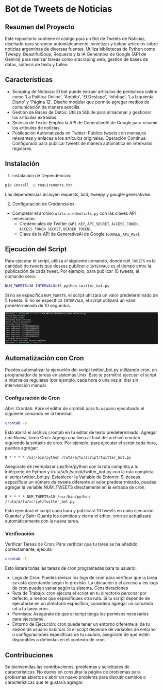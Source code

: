# Bot de Tweets de Noticias

## Resumen del Proyecto

Este repositorio contiene el código para un Bot de Tweets de Noticias, diseñado para scrapear automáticamente, sintetizar y tuitear artículos sobre noticias argentinas de diversas fuentes. Utiliza bibliotecas de Python como Tweepy, BeautifulSoup, Requests y la IA Generativa de Google (API de Gemini) para realizar tareas como sracraping web, gestión de bases de datos, síntesis de texto y tuiteo.

## Características

- Scraping de Noticias: El bot puede extraer artículos de periódicos online como 'La Política Online', 'Ámbito', 'El Destape', 'Infobae', 'La Izquierda Diario' y 'Página 12'. Diseño modular que permite agregar medios de comunicación de manera sencilla.
- Gestión de Bases de Datos: Utiliza SQLite para almacenar y gestionar los artículos extraídos.
- Síntesis de Texto: Emplea la API de GenerativeAI de Google para resumir los artículos de noticias.
- Publicación Automatizada en Twitter: Publica tweets con mensajes relevantes y enlaces a los artículos originales.
Operación Continua: Configurado para publicar tweets de manera automática en intervalos regulares.

## Instalación

1. Instalación de Dependencias:

```bash
pip install -p requirements.txt
```
Las dependencias incluyen requests, bs4, tweepy y google-generativeai.

2. Configuración de Credenciales:
- Completar el archivo ```utils.credentials.py``` con las claves API necesarias:
    - Credenciales de Twitter (```API_KEY```, ```API_SECRET```, ```ACCESS_TOKEN```, ```ACCESS_TOKEN_SECRET```, ```BEARER_TOKEN```).
    - Clave de la API de GenerativeAI de Google (```GOOGLE_API_KEY```).


## Ejecución del Script
Para ejecutar el script, utiliza el siguiente comando, donde ```NUM_TWEETS``` es la cantidad de tweets que deseas publicar e ```INTERVALO``` es el tiempo entre la publicación de cada tweet. Por ejemplo, para publicar 10 tweets, el comando sería:

```bash
NUM_TWEETS=10 INTERVALO=15 python twitter_bot.py
```
Si no se especifica ```NUM_TWEETS```, el script utilizará un valor predeterminado de 5 tweets.
Si no se especifica ```INTERVALO```, el script utilizará un valor predeterminado de 10 segundos.

![Twitter bot console](./preview.png)

## Automatización con Cron

Puedes automatizar la ejecución del script twitter_bot.py utilizando cron, un programador de tareas en sistemas Unix. Esto te permitirá ejecutar el script a intervalos regulares (por ejemplo, cada hora o una vez al día) sin intervención manual.

### Configuración de Cron
Abrir Crontab: Abre el editor de crontab para tu usuario ejecutando el siguiente comando en la terminal:
```bash
crontab -e
```
Esto abrirá el archivo crontab en tu editor de texto predeterminado.
Agregar una Nueva Tarea Cron: Agrega una línea al final del archivo crontab siguiendo la sintaxis de cron. Por ejemplo, para ejecutar el script cada hora, puedes agregar:
```cron
0 * * * * /usr/bin/python /ruta/a/tu/script/twitter_bot.py
```
Asegúrate de reemplazar /usr/bin/python con la ruta completa a tu intérprete de Python y /ruta/a/tu/script/twitter_bot.py con la ruta completa al script twitter_bot.py.
Establecer la Variable de Entorno: Si deseas especificar un número de tweets diferente al valor predeterminado, puedes agregar la variable NUM_TWEETS directamente en la entrada de cron:
```cron
0 * * * * NUM_TWEETS=10 /usr/bin/python /ruta/a/tu/script/twitter_bot.py
```
Esto ejecutará el script cada hora y publicará 10 tweets en cada ejecución.
Guardar y Salir: Guarda los cambios y cierra el editor. cron se actualizará automáticamente con la nueva tarea.

### Verificación
Verificar Tareas de Cron: Para verificar que tu tarea se ha añadido correctamente, ejecuta:
```bash
crontab -l
```
Esto listará todas las tareas de cron programadas para tu usuario.
- Logs de Cron: Puedes revisar los logs de cron para verificar que la tarea se está ejecutando según lo previsto. La ubicación y el acceso a los logs de cron pueden variar según tu sistema.
Consideraciones
- Ruta de Trabajo: cron ejecuta el script en tu directorio personal por defecto, a menos que especifiques otra ruta. Si tu script depende de ejecutarse en un directorio específico, considera agregar un comando cd a tu tarea cron.
- Permisos: Asegúrate de que el script tenga los permisos necesarios para ejecutarse.
- Entorno de Ejecución: cron puede tener un entorno diferente al de tu sesión de usuario habitual. Si el script depende de variables de entorno o configuraciones específicas de tu usuario, asegúrate de que estén disponibles o definidas en el contexto de cron.

## Contribuciones

Se bienvenidas las contribuciones, problemas y solicitudes de características. No dudes en consultar la página de problemas para problemas abiertos o abrir un nuevo problema para discutir cambios o características que te gustaría agregar.
